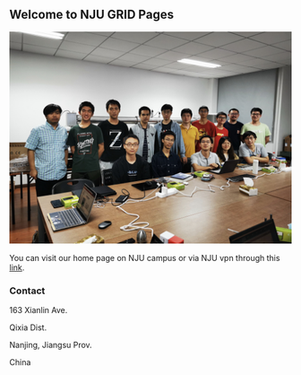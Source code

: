 ## Welcome to NJU GRID Pages

![Group Photo](image2020-9-30_8-6-55.jpg)


You can visit our home page on NJU campus or via NJU vpn through this [link](http://114.212.184.22:8080/display/GRID/GRID+Home).


### Contact

163 Xianlin Ave.

Qixia Dist.

Nanjing, Jiangsu Prov.

China
